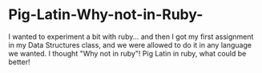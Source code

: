 # Pig-Latin-Why-not-in-Ruby-
I wanted to experiment a bit with ruby... and then I got my first assignment in my Data Structures class, and we were allowed to do it in any language we wanted. I thought "Why not in ruby"! Pig Latin in ruby, what could be better!
